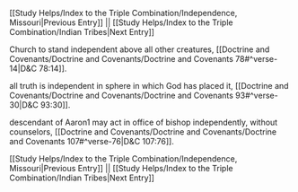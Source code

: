 [[Study Helps/Index to the Triple Combination/Independence, Missouri|Previous Entry]]  ||  [[Study Helps/Index to the Triple Combination/Indian Tribes|Next Entry]]

 Church to stand independent above all other creatures, [[Doctrine and Covenants/Doctrine and Covenants/Doctrine and Covenants 78#^verse-14|D&C 78:14]].

 all truth is independent in sphere in which God has placed it, [[Doctrine and Covenants/Doctrine and Covenants/Doctrine and Covenants 93#^verse-30|D&C 93:30]].

 descendant of Aaron1 may act in office of bishop independently, without counselors, [[Doctrine and Covenants/Doctrine and Covenants/Doctrine and Covenants 107#^verse-76|D&C 107:76]].

[[Study Helps/Index to the Triple Combination/Independence, Missouri|Previous Entry]]  ||  [[Study Helps/Index to the Triple Combination/Indian Tribes|Next Entry]]
